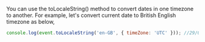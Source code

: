
  You can use the toLocaleString() method to convert dates in one timezone to another. For example, let's convert current date to British English timezone as below,

  ```javascript
  console.log(event.toLocaleString('en-GB', { timeZone: 'UTC' })); //29/06/2019, 09:56:00
  ```
